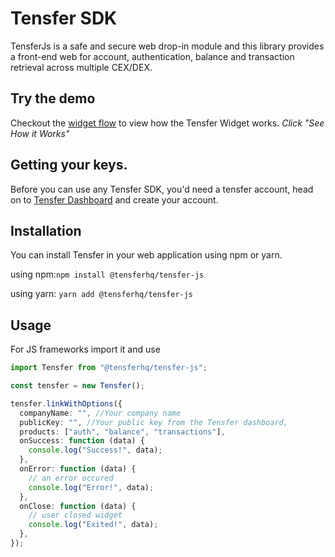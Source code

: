 # Tensfer SDK

TensferJs is a safe and secure web drop-in module and this library provides a front-end web for account, authentication, balance and transaction retrieval across multiple CEX/DEX.

## Try the demo

Checkout the [widget flow](https://tensfer.co) to view how the Tensfer Widget works. _Click "See How it Works"_

## Getting your keys.

Before you can use any Tensfer SDK, you'd need a tensfer account, head on to [Tensfer Dashboard](https://app.tensfer.co) and create your account.

## Installation

You can install Tensfer in your web application using npm or yarn.

using npm:`npm install @tensferhq/tensfer-js`

using yarn: `yarn add @tensferhq/tensfer-js`

## Usage

For JS frameworks import it and use

```ts
import Tensfer from "@tensferhq/tensfer-js";

const tensfer = new Tensfer();

tensfer.linkWithOptions({
  companyName: "", //Your company name
  publicKey: "", //Your public key from the Tensfer dashboard,
  products: ["auth", "balance", "transactions"],
  onSuccess: function (data) {
    console.log("Success!", data);
  },
  onError: function (data) {
    // an error occured
    console.log("Error!", data);
  },
  onClose: function (data) {
    // user closed widget
    console.log("Exited!", data);
  },
});
```
